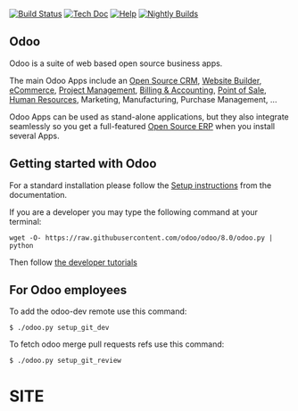 [![Build Status](http://runbot.odoo.com/runbot/badge/flat/1/8.0.svg)](http://runbot.odoo.com/runbot)
[![Tech Doc](http://img.shields.io/badge/8.0-docs-8f8f8f.svg?style=flat)](http://www.odoo.com/documentation/8.0) 
[![Help](http://img.shields.io/badge/8.0-help-8f8f8f.svg?style=flat)](https://www.odoo.com/forum/help-1)
[![Nightly Builds](http://img.shields.io/badge/8.0-nightly-8f8f8f.svg?style=flat)](http://nightly.odoo.com/)

Odoo
----

Odoo is a suite of web based open source business apps.

The main Odoo Apps include an <a href="https://www.odoo.com/page/crm">Open Source CRM</a>, <a href="https://www.odoo.com/page/website-builder">Website Builder</a>, <a href="https://www.odoo.com/page/e-commerce">eCommerce</a>, <a href="https://www.odoo.com/page/project-management">Project Management</a>, <a href="https://www.odoo.com/page/accounting">Billing &amp; Accounting</a>, <a href="https://www.odoo.com/page/point-of-sale">Point of Sale</a>, <a href="https://www.odoo.com/page/employees">Human Resources</a>, Marketing, Manufacturing, Purchase Management, ...  

Odoo Apps can be used as stand-alone applications, but they also integrate seamlessly so you get
a full-featured <a href="https://www.odoo.com">Open Source ERP</a> when you install several Apps.


Getting started with Odoo
-------------------------
For a standard installation please follow the <a href="https://www.odoo.com/documentation/8.0/setup/install.html">Setup instructions</a>
from the documentation.

If you are a developer you may type the following command at your terminal:

    wget -O- https://raw.githubusercontent.com/odoo/odoo/8.0/odoo.py | python

Then follow <a href="https://www.odoo.com/documentation/8.0/tutorials.html">the developer tutorials</a>


For Odoo employees
------------------

To add the odoo-dev remote use this command:

    $ ./odoo.py setup_git_dev

To fetch odoo merge pull requests refs use this command:

    $ ./odoo.py setup_git_review

# SITE
